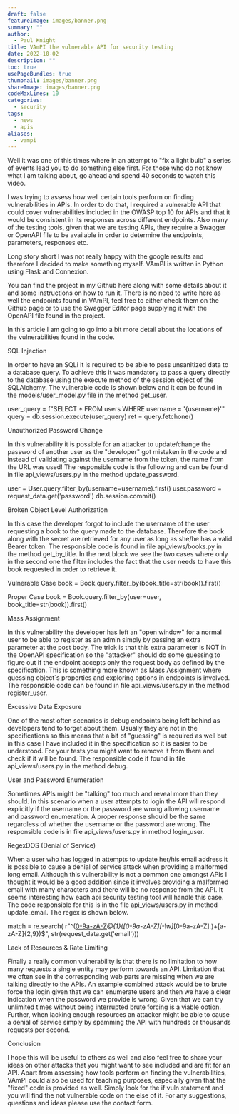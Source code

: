 ```yaml
---
draft: false
featureImage: images/banner.png
summary: ""
author:
  - Paul Knight
title: VAmPI the vulnerable API for security testing
date: 2022-10-02
description: ""
toc: true
usePageBundles: true
thumbnail: images/banner.png
shareImage: images/banner.png
codeMaxLines: 10
categories:
  - security
tags:
  - news
  - apis
aliases:
  - vampi
---
```


Well it was one of this times where in an attempt to "fix a light bulb" a series of events lead you to do something else first. For those who do not know what I am talking about, go ahead and spend 40 seconds to watch this video.

I was trying to assess how well certain tools perform on finding vulnerabilities in APIs. In order to do that, I required a vulnerable API that could cover vulnerabilities included in the OWASP top 10 for APIs and that it would be consistent in its responses across different endpoints. Also many of the testing tools, given that we are testing APIs, they require a Swagger or OpenAPI file to be available in order to determine the endpoints, parameters, responses etc.

Long story short I was not really happy with the google results and therefore I decided to make something myself. VAmPI is written in Python using Flask and Connexion.

You can find the project in my Github here along with some details about it and some instructions on how to run it. There is no need to write here as well the endpoints found in VAmPI, feel free to either check them on the Github page or to use the Swagger Editor page supplying it with the OpenAPI file found in the project.

In this article I am going to go into a bit more detail about the locations of the vulnerabilities found in the code.

SQL Injection

In order to have an SQLi it is required to be able to pass unsanitized data to a database query. To achieve this it was mandatory to pass a query directly to the database using the execute method of the session object of the SQLAlchemy. The vulnerable code is shown below and it can be found in the models/user_model.py file in the method get_user.

user_query = f"SELECT * FROM users WHERE username = '{username}'"
query = db.session.execute(user_query)
ret = query.fetchone()


Unauthorized Password Change

In this vulnerability it is possible for an attacker to update/change the password of another user as the "developer" got mistaken in the code and instead of validating against the username from the token, the name from the URL was used! The responsible code is the following and can be found in file api_views/users.py in the method update_password.

user = User.query.filter_by(username=username).first()
user.password = request_data.get('password')
db.session.commit()


Broken Object Level Authorization

In this case the developer forgot to include the username of the user requesting a book to the query made to the database. Therefore the book along with the secret are retrieved for any user as long as she/he has a valid Bearer token. The responsible code is found in file api_views/books.py in the method get_by_title. In the next block we see the two cases where only in the second one the filter includes the fact that the user needs to have this book requested in order to retrieve it.

Vulnerable Case
book = Book.query.filter_by(book_title=str(book)).first()

Proper Case
book = Book.query.filter_by(user=user, book_title=str(book)).first()


Mass Assignment

In this vulnerability the developer has left an "open window" for a normal user to be able to register as an admin simply by passing an extra parameter at the post body. The trick is that this extra parameter is NOT in the OpenAPI specification so the "attacker" should do some guessing to figure out if the endpoint accepts only the request body as defined by the specification. This is something more known as Mass Assignment where guessing object`s properties and exploring options in endpoints is involved. The responsible code can be found in file api_views/users.py in the method register_user.


Excessive Data Exposure

One of the most often scenarios is debug endpoints being left behind as developers tend to forget about them. Usually they are not in the specifications so this means that a bit of "guessing" is required as well but in this case I have included it in the specification so it is easier to be understood. For your tests you might want to remove it from there and check if it will be found. The responsible code if found in file api_views/users.py in the method debug.


User and Password Enumeration

Sometimes APIs might be "talking" too much and reveal more than they should. In this scenario when a user attempts to login the API will respond explicitly if the username or the password are wrong allowing username and password enumeration. A proper response should be the same regardless of whether the username or the password are wrong. The responsible code is in file api_views/users.py in method login_user.


RegexDOS (Denial of Service)

When a user who has logged in attempts to update her/his email address it is possible to cause a denial of service attack when providing a malformed long email. Although this vulnerability is not a common one amongst APIs I thought it would be a good addition since it involves providing a malformed email with many characters and there will be no response from the API. It seems interesting how each api security testing tool will handle this case. The code responsible for this is in the file api_views/users.py in method update_email. The regex is shown below.

match = re.search(
                r"^([0-9a-zA-Z]([-.\w]*[0-9a-zA-Z])*@{1}([0-9a-zA-Z][-\w]*[0-9a-zA-Z]\.)+[a-zA-Z]{2,9})$",
                str(request_data.get('email')))


Lack of Resources & Rate Limiting

Finally a really common vulnerability is that there is no limitation to how many requests a single entity may perform towards an API. Limitation that we often see in the corresponding web parts are missing when we are talking directly to the APIs. An example combined attack would be to brute force the login given that we can enumerate users and then we have a clear indication when the password we provide is wrong. Given that we can try unlimited times without being interrupted brute forcing is a viable option. Further, when lacking enough resources an attacker might be able to cause a denial of service simply by spamming the API with hundreds or thousands requests per second.



Conclusion

I hope this will be useful to others as well and also feel free to share your ideas on other attacks that you might want to see included and are fit for an API. Apart from assessing how tools perform on finding the vulnerabilities, VAmPI could also be used for teaching purposes, especially given that the "fixed" code is provided as well. Simply look for the if vuln statement and you will find the not vulnerable code on the else of it. For any suggestions, questions and ideas please use the contact form.
